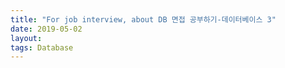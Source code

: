 ```yaml
---
title: "For job interview, about DB 면접 공부하기-데이터베이스 3"
date: 2019-05-02
layout:
tags: Database
---
```

